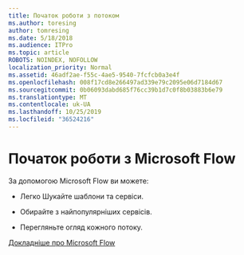 ```yaml
---
title: Початок роботи з потоком
ms.author: toresing
author: tomresing
ms.date: 5/18/2018
ms.audience: ITPro
ms.topic: article
ROBOTS: NOINDEX, NOFOLLOW
localization_priority: Normal
ms.assetid: 46adf2ae-f55c-4ae5-9540-7fcfcb0a3e4f
ms.openlocfilehash: 008f17cd8e266497ad339e79c2095e06d7184d67
ms.sourcegitcommit: 0b06093dabd685f76cc39b1d7c0f8b03883b6e79
ms.translationtype: MT
ms.contentlocale: uk-UA
ms.lasthandoff: 10/25/2019
ms.locfileid: "36524216"
---
```

# <a name="get-started-with-microsoft-flow"></a>Початок роботи з Microsoft Flow

За допомогою Microsoft Flow ви можете:
  
- Легко Шукайте шаблони та сервіси.
    
- Обирайте з найпопулярніших сервісів.
    
- Перегляньте огляд кожного потоку.
    
[Докладніше про Microsoft Flow](https://go.microsoft.com/fwlink/?linkid=874446)
  

